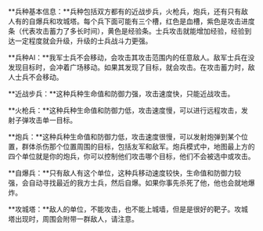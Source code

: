**兵种基本信息：**兵种包括双方都有的近战步兵，火枪兵，炮兵，还有只有敌人有的自爆兵和攻城塔。每个兵下面可能有三个槽，红色是血槽，紫色是攻击进度条（代表攻击蓄力了多长时间），黄色是经验条。士兵攻击就能增加经验，经验到达一定程度就会升级，升级的士兵战斗力更强。

**兵种AI：**我军士兵不会移动，会攻击其攻击范围内的任意敌人。敌军士兵在没发现目标时，会冲着广场移动。如果其发现了目标，就会攻击。在攻击蓄力时，敌人士兵不会移动。

**近战步兵：**这种兵种生命值和防御力强，攻击速度快，只能近战攻击。

**火枪兵：**这种兵种生命值和防御力低，攻击速度慢，可以进行远程攻击，发射子弹攻击单一目标。

**炮兵：**这种兵种生命值和防御力低，攻击速度很慢，可以发射炮弹到某个位置，群体杀伤那个位置周围的目标，包括友军和敌军。炮兵模式中，地图最上方的四个单位就是你的炮兵，你可以控制他们攻击哪个目标，他们不会被选中或攻击。

**自爆兵：**只有敌人有这个单位，这种兵移动速度较快，生命值和防御力较强，会自动寻找最近的我方士兵，然后自爆。如果你事先杀死了他，他也会就地爆炸。

**攻城塔：**敌人的单位，不能攻击，也不能上城墙，但是是很好的靶子。攻城塔出现时，周围会附带一群敌人，请注意。

